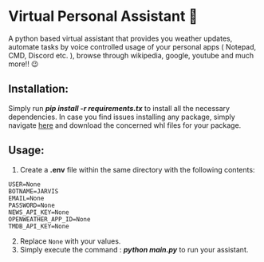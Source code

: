 # Virtual Personal Assistant 🤖
A python based virtual assistant that provides you weather updates, automate tasks by voice controlled usage of your personal apps ( Notepad, CMD, Discord etc. ), browse through wikipedia, google, youtube and much more!! 😉

## Installation:
Simply run ***pip install -r requirements.tx*** to install all the necessary dependencies. In case you find issues installing any package, simply navigate [here](https://www.lfd.uci.edu/~gohlke/pythonlibs/) and download the concerned whl files for your package.

## Usage:
1. Create a **.env** file within the same directory with the following contents:

```
USER=None
BOTNAME=JARVIS
EMAIL=None
PASSWORD=None
NEWS_API_KEY=None
OPENWEATHER_APP_ID=None
TMDB_API_KEY=None
```

2. Replace `None` with your values.
3. Simply execute the command : ***python main.py*** to run your assistant.
